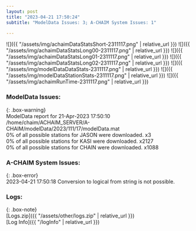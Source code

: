 ```yaml
---
layout: post
title: "2023-04-21 17:50:24"
subtitle: "ModelData Issues: 3; A-CHAIM System Issues: 1"

---
```


![]({{ "/assets/img/achaimDataStatsShort-2311117.png" | relative_url }})
![]({{ "/assets/img/achaimDataStatsLong00-2311117.png" | relative_url }})
![]({{ "/assets/img/achaimDataStatsLong01-2311117.png" | relative_url }})
![]({{ "/assets/img/achaimDataStatsLong02-2311117.png" | relative_url }})
![]({{ "/assets/img/modelDataDataStats-2311117.png" | relative_url }})
![]({{ "/assets/img/modelDataStationStats-2311117.png" | relative_url }})
![]({{ "/assets/img/achaimRunTime-2311117.png" | relative_url }})


### ModelData Issues:  
  
{: .box-warning}  
 ModelData report for 21-Apr-2023 17:50:10   
 /home/chaim/ACHAIM_SERVER/A-CHAIM/modelData/2023/111/17/modelData.mat   
 0% of all possible stations for JASON were downloaded. x3   
 0% of all possible stations for KASI were downloaded. x2127   
 0% of all possible stations for CHAIN were downloaded. x1088   
  
### A-CHAIM System Issues:  
  
{: .box-error}  
2023-04-21 17:50:18 Conversion to logical from string is not possible.  

### Logs:  
  
{: .box-note}  
[Logs.zip]({{ "/assets/other/logs.zip" | relative_url }})  
[Log Info]({{ "/logInfo" | relative_url }})  
